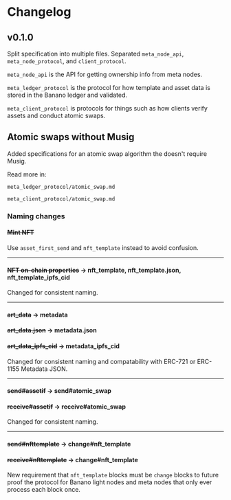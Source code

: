 # Changelog

## v0.1.0

Split specification into multiple files.
Separated `meta_node_api`, `meta_node_protocol`, and `client_protocol`.

`meta_node_api` is the API for getting ownership info from meta nodes.

`meta_ledger_protocol` is the protocol for how template and asset data is stored in the Banano ledger and validated.

`meta_client_protocol` is protocols for things such as how clients verify assets and conduct atomic swaps.

## Atomic swaps without Musig

Added specifications for an atomic swap algorithm the doesn't require Musig.

Read more in:

`meta_ledger_protocol/atomic_swap.md`

`meta_client_protocol/atomic_swap.md`

### Naming changes

#### ~~Mint NFT~~

Use `asset_first_send` and `nft_template` instead to avoid confusion.

----

#### ~~NFT on-chain properties~~ -> nft_template, nft_template.json, nft_template_ipfs_cid

Changed for consistent naming.

----

#### ~~art_data~~ -> metadata
#### ~~art_data.json~~ -> metadata.json
#### ~~art_data_ipfs_cid~~ -> metadata_ipfs_cid

Changed for consistent naming and compatability with ERC-721 or ERC-1155 Metadata JSON.

----

#### ~~send#assetif~~ -> send#atomic_swap
#### ~~receive#assetif~~ -> receive#atomic_swap

Changed for consistent naming.

----

#### ~~send#nfttemplate~~ -> change#nft_template
#### ~~receive#nfttemplate~~ -> change#nft_template

New requirement that `nft_template` blocks must be `change` blocks to future proof the protocol for Banano light nodes and meta nodes that only ever process each block once.
